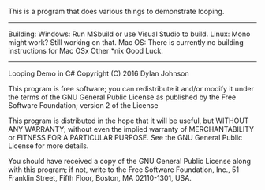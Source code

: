 This is a program that does various things to demonstrate looping.

--------------------------------------------------------------------

Building:
  Windows:
    Run MSbuild or use Visual Studio to build.
  Linux:
    Mono might work? Still working on that.
  Mac OS:
    There is currently no building instructions for Mac OSx
  Other *nix
    Good Luck.

---------------------------------------------------------------------

Looping Demo in C# 
Copyright (C) 2016 Dylan Johnson

This program is free software; you can redistribute it and/or
modify it under the terms of the GNU General Public License
as published by the Free Software Foundation; version 2 of the 
License


This program is distributed in the hope that it will be useful,
but WITHOUT ANY WARRANTY; without even the implied warranty of
MERCHANTABILITY or FITNESS FOR A PARTICULAR PURPOSE.  See the
GNU General Public License for more details.

You should have received a copy of the GNU General Public License
along with this program; if not, write to the Free Software
Foundation, Inc., 51 Franklin Street, Fifth Floor, Boston, MA  02110-1301, USA.
